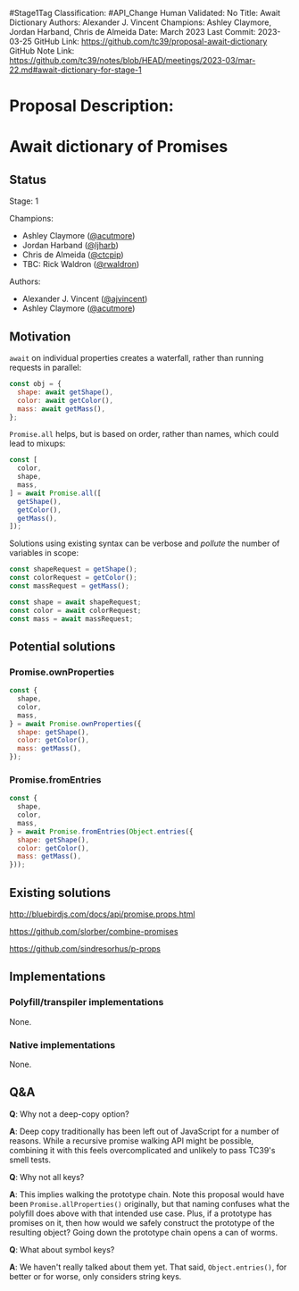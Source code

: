 #Stage1Tag
Classification: #API_Change
Human Validated: No
Title: Await Dictionary
Authors: Alexander J. Vincent
Champions: Ashley Claymore, Jordan Harband, Chris de Almeida
Date: March 2023
Last Commit: 2023-03-25
GitHub Link: https://github.com/tc39/proposal-await-dictionary
GitHub Note Link: https://github.com/tc39/notes/blob/HEAD/meetings/2023-03/mar-22.md#await-dictionary-for-stage-1

# Proposal Description:
# Await dictionary of Promises

## Status

Stage: 1

Champions:

- Ashley Claymore ([@acutmore](https://github.com/acutmore))
- Jordan Harband ([@ljharb](https://github.com/ljharb))
- Chris de Almeida ([@ctcpip](https://github.com/ctcpip))
- TBC: Rick Waldron ([@rwaldron](https://github.com/rwaldron))

Authors:

- Alexander J. Vincent ([@ajvincent](https://github.com/ajvincent))
- Ashley Claymore ([@acutmore](https://github.com/acutmore))

## Motivation

`await` on individual properties creates a waterfall, rather than running requests in parallel:

```javascript
const obj = {
  shape: await getShape(),
  color: await getColor(),
  mass: await getMass(),
};
```

`Promise.all` helps, but is based on order, rather than names, which could lead to mixups:

```javascript
const [
  color,
  shape,
  mass,
] = await Promise.all([
  getShape(),
  getColor(),
  getMass(),
]);
```

Solutions using existing syntax can be verbose and _pollute_ the number of variables in scope:

```javascript
const shapeRequest = getShape();
const colorRequest = getColor();
const massRequest = getMass();

const shape = await shapeRequest;
const color = await colorRequest;
const mass = await massRequest;
```

## Potential solutions

### Promise.ownProperties

```javascript
const {
  shape,
  color,
  mass,
} = await Promise.ownProperties({
  shape: getShape(),
  color: getColor(),
  mass: getMass(),
});
```

### Promise.fromEntries

```javascript
const {
  shape,
  color,
  mass,
} = await Promise.fromEntries(Object.entries({
  shape: getShape(),
  color: getColor(),
  mass: getMass(),
}));
```

## Existing solutions

http://bluebirdjs.com/docs/api/promise.props.html

https://github.com/slorber/combine-promises

https://github.com/sindresorhus/p-props

## Implementations

### Polyfill/transpiler implementations

None.

### Native implementations

None.

## Q&A

**Q**: Why not a deep-copy option?

**A**: Deep copy traditionally has been left out of JavaScript for a number of reasons.  While a recursive promise walking API might be possible, combining it with this feels overcomplicated and unlikely to pass TC39's smell tests.

**Q**: Why not all keys?

**A**: This implies walking the prototype chain.  Note this proposal would have been `Promise.allProperties()` originally, but that naming confuses what the polyfill does above with that intended use case.  Plus, if a prototype has promises on it, then how would we safely construct the prototype of the resulting object?  Going down the prototype chain opens a can of worms.

**Q**: What about symbol keys?

**A**: We haven't really talked about them yet.  That said, `Object.entries()`, for better or for worse, only considers string keys.

